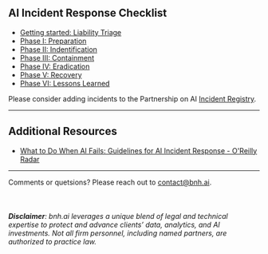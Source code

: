 ## AI Incident Response Checklist

* [Getting started: Liability Triage](bnh.ai-AI-IR-Checklist-Liability-Triage.pdf)<br>
* [Phase I: Preparation]()<br>
* [Phase II: Indentification]()<br>
* [Phase III: Containment]()<br>
* [Phase IV: Eradication]()<br>
* [Phase V: Recovery]()<br>
* [Phase VI: Lessons Learned]()<br>


Please consider adding incidents to the Partnership on AI [Incident Registry](http://aiid.partnershiponai.org/).

***

## Additional Resources

* [What to Do When AI Fails: Guidelines for AI Incident Response - O'Reilly Radar](https://www.oreilly.com/radar/what-to-do-when-ai-fails/)

***

Comments or quetsions? Please reach out to [contact@bnh.ai](mailto:contact@bnh.ai). 
<br>
<br>
<br>
<br>
<i><b>Disclaimer</b>: bnh.ai leverages a unique blend of legal and technical expertise to protect and advance clients’ data, analytics, and AI investments. Not all firm personnel, including named partners, are authorized to practice law.</i> 

